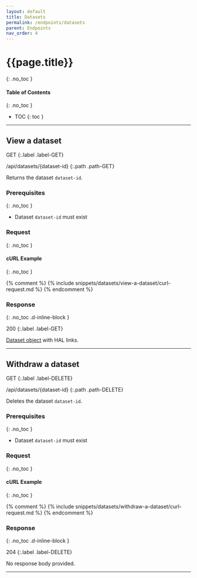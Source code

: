 ```yaml
---
layout: default
title: Datasets
permalink: /endpoints/datasets
parent: Endpoints
nav_order: 4
---
```


# {{page.title}}
{: .no_toc }

#### Table of Contents
{: .no_toc }

- TOC
{: toc }

---

## View a dataset

GET
{:.label .label-GET}

/api/datasets/{dataset-id}
{:.path .path-GET}

Returns the dataset `dataset-id`.

### Prerequisites
{: .no_toc }

- Dataset `dataset-id` must exist

### Request
{: .no_toc }

#### cURL Example
{: .no_toc }

{% comment %}
{% include snippets/datasets/view-a-dataset/curl-request.md %}
{% endcomment %}

### Response
{: .no_toc .d-inline-block }

200
{:.label .label-GET}

[Dataset object](data-structures#dataset) with HAL links.

---

## Withdraw a dataset

GET
{:.label .label-DELETE}

/api/datasets/{dataset-id}
{:.path .path-DELETE}

Deletes the dataset `dataset-id`.

### Prerequisites
{: .no_toc }

- Dataset `dataset-id` must exist

### Request
{: .no_toc }

#### cURL Example
{: .no_toc }

{% comment %}
{% include snippets/datasets/withdraw-a-dataset/curl-request.md %}
{% endcomment %}

### Response
{: .no_toc .d-inline-block }

204
{:.label .label-DELETE}

No response body provided.

---
